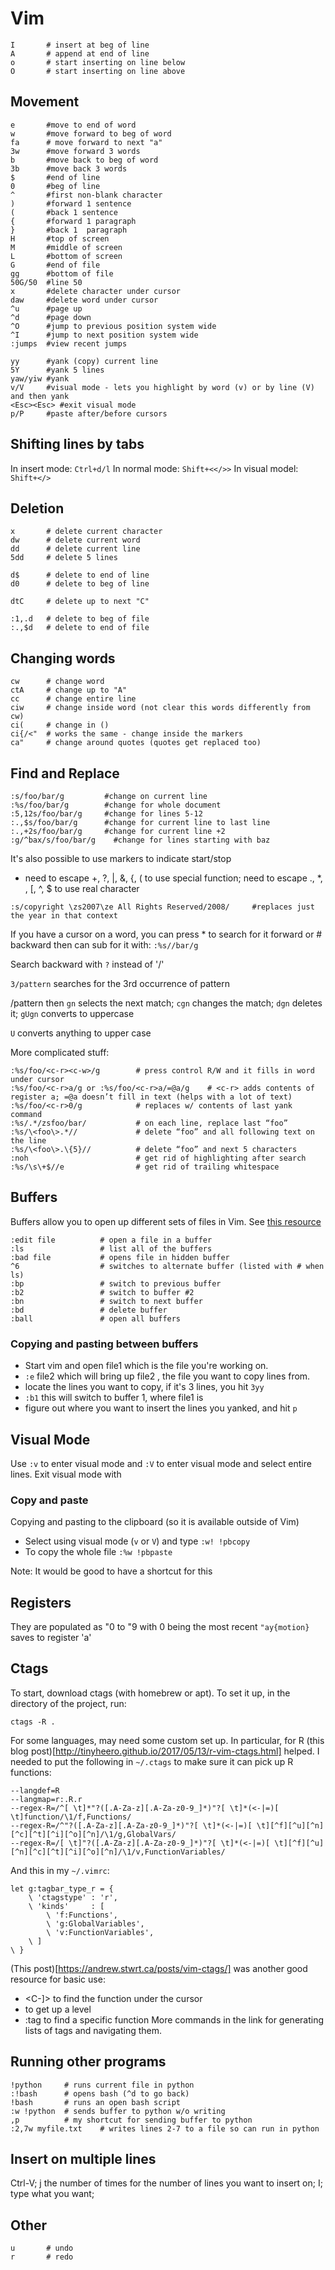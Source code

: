 # Vim
```
I       # insert at beg of line
A       # append at end of line
o       # start inserting on line below
O       # start inserting on line above
```

## Movement
```
e       #move to end of word
w       #move forward to beg of word
fa      # move forward to next "a"
3w      #move forward 3 words
b       #move back to beg of word
3b      #move back 3 words
$       #end of line
0       #beg of line
^       #first non-blank character
)       #forward 1 sentence
(       #back 1 sentence
{       #forward 1 paragraph
}       #back 1  paragraph
H       #top of screen
M       #middle of screen
L       #bottom of screen
G       #end of file
gg      #bottom of file
50G/50  #line 50 
x       #delete character under cursor
daw     #delete word under cursor
^u      #page up
^d      #page down
^O      #jump to previous position system wide
^I      #jump to next position system wide
:jumps  #view recent jumps

yy      #yank (copy) current line
5Y      #yank 5 lines
yaw/yiw #yank 
v/V     #visual mode - lets you highlight by word (v) or by line (V) and then yank
<Esc><Esc> #exit visual mode
p/P     #paste after/before cursors
```
## Shifting lines by tabs
In insert mode: `Ctrl+d/l`
In normal mode: `Shift+<</>>`
In visual model: `Shift+</>`

## Deletion
```
x       # delete current character
dw      # delete current word
dd      # delete current line
5dd     # delete 5 lines

d$      # delete to end of line
d0      # delete to beg of line

dtC     # delete up to next "C"

:1,.d   # delete to beg of file
:.,$d   # delete to end of file
```

## Changing words

```
cw      # change word
ctA     # change up to "A"
cc      # change entire line
ciw     # change inside word (not clear this words differently from cw)
ci(     # change in ()
ci{/<"  # works the same - change inside the markers
ca"     # change around quotes (quotes get replaced too)
```
## Find and Replace
```
:s/foo/bar/g         #change on current line
:%s/foo/bar/g        #change for whole document
:5,12s/foo/bar/g     #change for lines 5-12
:.,$s/foo/bar/g      #change for current line to last line
:.,+2s/foo/bar/g     #change for current line +2
:g/^bax/s/foo/bar/g    #change for lines starting with baz
```

It's also possible to use markers to indicate start/stop
 - need to escape +, ?, |, &, {, ( to use special function; need to escape ., \*, \, [, ^, $ to use real character
```
:s/copyright \zs2007\ze All Rights Reserved/2008/     #replaces just the year in that context
```

If you have a cursor on a word, you can press * to search for it forward or # backward then can sub for it with: `:%s//bar/g`

Search backward with `?` instead of '/'

`3/pattern` searches for the 3rd occurrence of pattern

/pattern then `gn` selects the next match; `cgn` changes the match; `dgn`
deletes it; `gUgn` converts to uppercase

`U` converts anything to upper case

More complicated stuff:
```
:%s/foo/<c-r><c-w>/g        # press control R/W and it fills in word under cursor
:%s/foo/<c-r>a/g or :%s/foo/<c-r>a/=@a/g    # <c-r> adds contents of register a; =@a doesn’t fill in text (helps with a lot of text)
:%s/foo/<c-r>0/g            # replaces w/ contents of last yank command
:%s/.*/zsfoo/bar/           # on each line, replace last “foo”
:%s/\<foo\>.*//             # delete “foo” and all following text on the line
:%s/\<foo\>.\{5}//          # delete “foo” and next 5 characters
:noh                        # get rid of highlighting after search
:%s/\s\+$//e                # get rid of trailing whitespace
```

## Buffers

Buffers allow you to open up different sets of files in Vim. See [this resource](https://dockyard.com/blog/2013/10/22/vim-buffers)
```
:edit file          # open a file in a buffer
:ls                 # list all of the buffers
:bad file           # opens file in hidden buffer
^6                  # switches to alternate buffer (listed with # when ls)
:bp                 # switch to previous buffer
:b2                 # switch to buffer #2
:bn                 # switch to next buffer
:bd                 # delete buffer
:ball               # open all buffers
```

### Copying and pasting between buffers

* Start vim and open file1 which is the file you're working on.
* `:e` file2 which will bring up file2 , the file you want to copy lines from.
* locate the lines you want to copy, if it's 3 lines, you hit `3yy`
* `:b1` this will switch to buffer 1, where file1 is
* figure out where you want to insert the lines you yanked, and hit `p`

## Visual Mode

Use `:v` to enter visual mode and `:V` to enter visual mode and select entire
lines. Exit visual mode with <esc><esc>

### Copy and paste

Copying and pasting to the clipboard (so it is available outside of Vim)
* Select using visual mode (`v` or `V`) and type `:w! !pbcopy`
* To copy the whole file `:%w !pbpaste`

Note: It would be good to have a shortcut for this

## Registers
They are populated as "0 to "9 with 0 being the most recent
`"ay{motion}` saves to register 'a'

## Ctags
To start, download ctags (with homebrew or apt). To set it up, in the directory
of the project, run:
```
ctags -R .
```

For some languages, may need some custom set up. In particular, for R 
(this blog post)[http://tinyheero.github.io/2017/05/13/r-vim-ctags.html]
helped. I needed to put the following in `~/.ctags` to make sure it can pick up
R functions:
```
--langdef=R
--langmap=r:.R.r
--regex-R=/^[ \t]*"?([.A-Za-z][.A-Za-z0-9_]*)"?[ \t]*(<-|=)[ \t]function/\1/f,Functions/
--regex-R=/^"?([.A-Za-z][.A-Za-z0-9_]*)"?[ \t]*(<-|=)[ \t][^f][^u][^n][^c][^t][^i][^o][^n]/\1/g,GlobalVars/
--regex-R=/[ \t]"?([.A-Za-z][.A-Za-z0-9_]*)"?[ \t]*(<-|=)[ \t][^f][^u][^n][^c][^t][^i][^o][^n]/\1/v,FunctionVariables/
```
And this in my `~/.vimrc`:
```
let g:tagbar_type_r = {
    \ 'ctagstype' : 'r',
    \ 'kinds'     : [
        \ 'f:Functions',
        \ 'g:GlobalVariables',
        \ 'v:FunctionVariables',
    \ ]
\ }
```
(This post)[https://andrew.stwrt.ca/posts/vim-ctags/] was another good
resource for basic use:
* <C-]> to find the function under the cursor
* <C-t> to get up a level
* :tag <function name> to find a specific function
More commands in the link for generating lists of tags and navigating them.

## Running other programs

```
!python     # runs current file in python
:!bash      # opens bash (^d to go back)
!bash       # runs an open bash script
:w !python  # sends buffer to python w/o writing
,p          # my shortcut for sending buffer to python
:2,7w myfile.txt    # writes lines 2-7 to a file so can run in python
```

## Insert on multiple lines
Ctrl-V; j the number of times for the number of lines you want to insert on; I;
type what you want; <esc>

## Other
```
u       # undo
r       # redo
```
